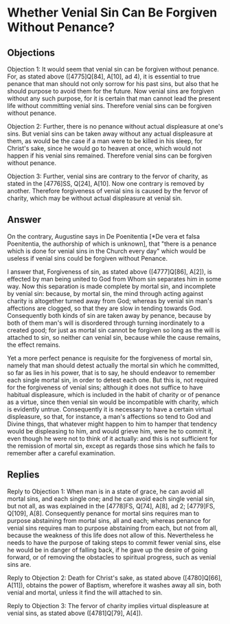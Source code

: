 # Whether Venial Sin Can Be Forgiven Without Penance?

## Objections

Objection 1: It would seem that venial sin can be forgiven without penance. For, as stated above ([4775]Q[84], A[10], ad 4), it is essential to true penance that man should not only sorrow for his past sins, but also that he should purpose to avoid them for the future. Now venial sins are forgiven without any such purpose, for it is certain that man cannot lead the present life without committing venial sins. Therefore venial sins can be forgiven without penance.

Objection 2: Further, there is no penance without actual displeasure at one's sins. But venial sins can be taken away without any actual displeasure at them, as would be the case if a man were to be killed in his sleep, for Christ's sake, since he would go to heaven at once, which would not happen if his venial sins remained. Therefore venial sins can be forgiven without penance.

Objection 3: Further, venial sins are contrary to the fervor of charity, as stated in the [4776]SS, Q[24], A[10]. Now one contrary is removed by another. Therefore forgiveness of venial sins is caused by the fervor of charity, which may be without actual displeasure at venial sin.

## Answer

On the contrary, Augustine says in De Poenitentia [*De vera et falsa Poenitentia, the authorship of which is unknown], that "there is a penance which is done for venial sins in the Church every day" which would be useless if venial sins could be forgiven without Penance.

I answer that, Forgiveness of sin, as stated above ([4777]Q[86], A[2]), is effected by man being united to God from Whom sin separates him in some way. Now this separation is made complete by mortal sin, and incomplete by venial sin: because, by mortal sin, the mind through acting against charity is altogether turned away from God; whereas by venial sin man's affections are clogged, so that they are slow in tending towards God. Consequently both kinds of sin are taken away by penance, because by both of them man's will is disordered through turning inordinately to a created good; for just as mortal sin cannot be forgiven so long as the will is attached to sin, so neither can venial sin, because while the cause remains, the effect remains.

Yet a more perfect penance is requisite for the forgiveness of mortal sin, namely that man should detest actually the mortal sin which he committed, so far as lies in his power, that is to say, he should endeavor to remember each single mortal sin, in order to detest each one. But this is, not required for the forgiveness of venial sins; although it does not suffice to have habitual displeasure, which is included in the habit of charity or of penance as a virtue, since then venial sin would be incompatible with charity, which is evidently untrue. Consequently it is necessary to have a certain virtual displeasure, so that, for instance, a man's affections so tend to God and Divine things, that whatever might happen to him to hamper that tendency would be displeasing to him, and would grieve him, were he to commit it, even though he were not to think of it actually: and this is not sufficient for the remission of mortal sin, except as regards those sins which he fails to remember after a careful examination.

## Replies

Reply to Objection 1: When man is in a state of grace, he can avoid all mortal sins, and each single one; and he can avoid each single venial sin, but not all, as was explained in the [4778]FS, Q[74], A[8], ad 2; [4779]FS, Q[109], A[8]. Consequently penance for mortal sins requires man to purpose abstaining from mortal sins, all and each; whereas penance for venial sins requires man to purpose abstaining from each, but not from all, because the weakness of this life does not allow of this. Nevertheless he needs to have the purpose of taking steps to commit fewer venial sins, else he would be in danger of falling back, if he gave up the desire of going forward, or of removing the obstacles to spiritual progress, such as venial sins are.

Reply to Objection 2: Death for Christ's sake, as stated above ([4780]Q[66], A[11]), obtains the power of Baptism, wherefore it washes away all sin, both venial and mortal, unless it find the will attached to sin.

Reply to Objection 3: The fervor of charity implies virtual displeasure at venial sins, as stated above ([4781]Q[79], A[4]).
